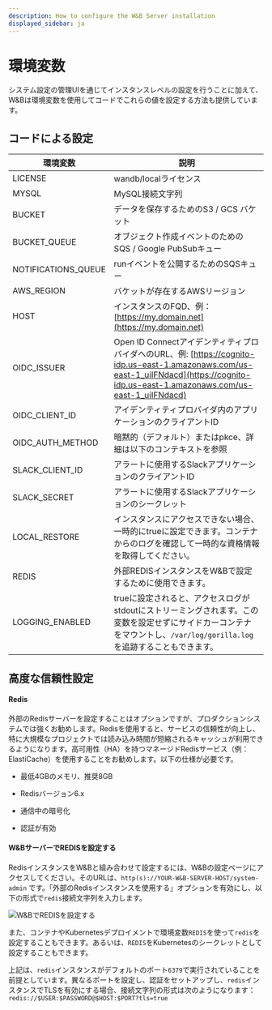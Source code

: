 ```yaml
---
description: How to configure the W&B Server installation
displayed_sidebar: ja
---
```


# 環境変数

システム設定の管理UIを通じてインスタンスレベルの設定を行うことに加えて、W&Bは環境変数を使用してコードでこれらの値を設定する方法も提供しています。

## コードによる設定

| 環境変数              | 説明                                                                                                                                                                                        |
| -------------------- | ---------------------------------------------------------------------------------------------------------------------------------------------------------------------------------------- |
| LICENSE              | wandb/localライセンス                                                                                                                                                                 |
| MYSQL                | MySQL接続文字列                                                                                                                                                                       |
| BUCKET               | データを保存するためのS3 / GCS バケット                                                                                                                                                     |
| BUCKET_QUEUE         | オブジェクト作成イベントのためのSQS / Google PubSubキュー                                                                                                                                |
| NOTIFICATIONS_QUEUE  | runイベントを公開するためのSQSキュー                                                                                                                                                      |
| AWS_REGION           | バケットが存在するAWSリージョン                                                                                                                                                      |
| HOST                 | インスタンスのFQD、例：[https://my.domain.net](https://my.domain.net)                                                                                                            |
| OIDC_ISSUER          | Open ID ConnectアイデンティティプロバイダへのURL、例: [https://cognito-idp.us-east-1.amazonaws.com/us-east-1_uiIFNdacd](https://cognito-idp.us-east-1.amazonaws.com/us-east-1_uiIFNdacd) |
| OIDC_CLIENT_ID       | アイデンティティプロバイダ内のアプリケーションのクライアントID                                                                                                                                   |
| OIDC_AUTH_METHOD     | 暗黙的（デフォルト）またはpkce、詳細は以下のコンテキストを参照                                                                                                                                   |
| SLACK_CLIENT_ID      | アラートに使用するSlackアプリケーションのクライアントID                                                                                                                                    |
| SLACK_SECRET         | アラートに使用するSlackアプリケーションのシークレット                                                                                                                                    |
| LOCAL_RESTORE        | インスタンスにアクセスできない場合、一時的にtrueに設定できます。コンテナからのログを確認して一時的な資格情報を取得してください。                                              |
| REDIS                | 外部REDISインスタンスをW&Bで設定するために使用できます。                                                                                                                               |
| LOGGING_ENABLED      | trueに設定されると、アクセスログがstdoutにストリーミングされます。この変数を設定せずにサイドカーコンテナをマウントし、`/var/log/gorilla.log` を追跡することもできます。        |

## 高度な信頼性設定
#### Redis

外部のRedisサーバーを設定することはオプションですが、プロダクションシステムでは強くお勧めします。Redisを使用すると、サービスの信頼性が向上し、特に大規模なプロジェクトでは読み込み時間が短縮されるキャッシュが利用できるようになります。高可用性（HA）を持つマネージドRedisサービス（例：ElastiCache）を使用することをお勧めします。以下の仕様が必要です。

- 最低4GBのメモリ、推奨8GB

- Redisバージョン6.x

- 通信中の暗号化

- 認証が有効

#### W&BサーバーでREDISを設定する

RedisインスタンスをW&Bと組み合わせて設定するには、W&Bの設定ページにアクセスしてください。そのURLは、`http(s)://YOUR-W&B-SERVER-HOST/system-admin` です。「外部のRedisインスタンスを使用する」オプションを有効にし、以下の形式で`redis`接続文字列を入力します。

![W&BでREDISを設定する](/images/hosting/configure_redis.png)

また、コンテナやKubernetesデプロイメントで環境変数`REDIS`を使って`redis`を設定することもできます。あるいは、`REDIS`をKubernetesのシークレットとして設定することもできます。

上記は、`redis`インスタンスがデフォルトのポート`6379`で実行されていることを前提としています。異なるポートを設定し、認証をセットアップし、`redis`インスタンスでTLSを有効にする場合、接続文字列の形式は次のようになります：`redis://$USER:$PASSWORD@$HOST:$PORT?tls=true`